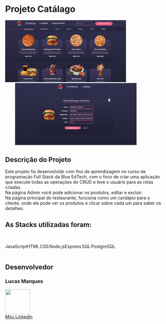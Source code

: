 <body>
        <h1>Projeto Catálago</h1>
        <div>
                <img style="height:200px" src="./public/assets/img/print.png" alt="">
                <img style="height:200px;margin-left:2rem" src="./public/assets/img/print2.png" alt="">
        </div>
        <h2 style="margin-top:2rem">Descrição do Projeto</h2>
        <p>Este projeto foi desenvolvido com fins de aprendizagem no curso de programação Full Stack da Blue EdTech, com o foco de
        criar uma aplicação que execute todas as operações do CRUD e leve o usuário para as rotas criadas.<br>
        Na página Admin você pode adicionar os produtos, editar e excluir.<br>
        Na página principal do restaurante, funciona como um cardápio para o cliente, onde ele pode ver os produtos e clicar sobre cada um para saber os detalhes.
        </p>
        <h2 style="margin-top:2rem">As Stacks utilizadas foram:</h2>
        <div class="stacks-img" style="display:flex">
                <div style="text-align:center">
                        <img style="height:90px;margin:0 1rem 0 1rem" src="https://r7.pngwing.com/path/503/848/939/javascript-computer-icons-software-developer-cascading-style-sheets-javascript-logo-ab5e0ba4ccbf539800c0dab0a3ce5382.png" alt="">
                        <p>JavaScript</p>
                </div>
                <div style="text-align:center">
                        <img style="height:90px;margin:0 1rem 0 1rem" src="https://r7.pngwing.com/path/47/692/17/responsive-web-design-html-logo-world-wide-web-2f998b98c938631e8da25c6a6121dc5c.png" alt="">
                         <p>HTML</p>
                </div>
                <div style="text-align:center">
                        <img style="height:90px;margin:0 1rem 0 1rem" src="https://r7.pngwing.com/path/454/464/8/css3-cascading-style-sheets-logo-html-markup-language-others-c7a8232493819980fb868fee15bae351.png" alt="">
                        <p>CSS</p>
                </div>
                <div style="text-align:center">
                        <img style="height:90px;margin:0 1rem 0 1rem" src="https://r7.pngwing.com/path/777/698/551/node-js-javascript-software-developer-npm-github-2720c4f61e7109dbcb65a07c4432e05b.png" alt="">
                        <p>Node.js</p>
                </div>
                <div style="text-align:center">
                        <img style="height:90px;margin:0 1rem 0 1rem" src="https://r7.pngwing.com/path/925/447/818/express-js-node-js-javascript-mongodb-node-js-28eeb96f84fd1db85e041edcb2069a98.png" alt="">
                        <p>Express</p>
                </div>
                <div style="text-align:center">
                        <img style="height:90px;margin:0 1rem 0 1rem" src="https://r7.pngwing.com/path/167/148/835/microsoft-azure-sql-database-microsoft-sql-server-database-6d4fab7cdc2d0fb362fabc14d3cbbd83.png" alt="">
                        <p>SQL</p>
                </div>
                <div style="text-align:center">
                        <img style="height:90px;margin:0 1rem 0 1rem" src="https://r7.pngwing.com/path/136/650/466/postgresql-pgadmin-computer-icons-database-dependency-injection-elephants-92165ce65fb9cef38ede2571f2c67de0.png" alt="">  
                        <p>PostgreSQL</p>
                </div>
        </div>
        <h2 style="margin-top:2rem">Desenvolvedor</h2>
        <h3>Lucas Marques</h3>
        <a href="https://www.linkedin.com/in/mlucasdev/" style="display:flex; flex-direction:column">
                <img style="height:80px;width:80px" src="https://r7.pngwing.com/path/93/587/619/linkedin-logo-computer-icons-business-symbol-linkedin-icon-6286637341616f469f7102f8e73e8a6e.png" alt="">
                Meu Linkedin
        </a>
        <p></p>
</body>